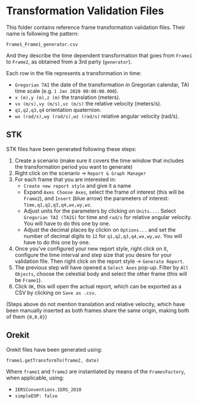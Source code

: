 # Transformation Validation Files

This folder contains reference frame transformation validation files. Their name is following the pattern:

`Frame1_Frame1_generator.csv`

And they describe the time dependent transformation that goes from `Frame1` to `Frame2`, as obtained from a 3rd party (`generator`).

Each row in the file represents a transformation in time:

- `Gregorian TAI` the date of the transformation in Gregorian calendar, TAI time scale (e.g. `1 Jan 2020 00:00:00.000`).
- `x (m),y (m),z (m)` the translation (meters).
- `vx (m/s),vy (m/s),vz (m/s)` the relative velocity (meters/s).
- `q1,q2,q3,q4` orientation quaternion.
- `wx (rad/s),wy (rad/s),wz (rad/s)` relative angular velocity (rad/s).

## STK

STK files have been generated following these steps:

1. Create a scenario (make sure it covers the time window that includes the transformation period you want to generate)
2. Right click on the scenario -> `Report & Graph Manager`
3. For each frame that you are interested in:
    - `Create new report style` and give it a name
    - Expand `Axes Choose Axes`, select the frame of interest (this will be `Frame2`), and `Insert` (blue arrow) the parameters of interest: `Time,q1,q2,q3,q4,wx,wy,wz`.
    - Adjust units for the parameters by clicking on `Units...`. Select `Gregorian TAI (TAIG)` for time and `rad/s` for relative angular velocity. You will have to do this one by one.
    - Adjust the decimal places by clickin on `Options...` and set the number of decimal digits to `12` for `q1,q2,q3,q4,wx,wy,wz`. You will have to do this one by one.
4. Once you've configured your new report style, right click on it, configure the time interval and step size that you desire for your validation file. Then right click on the report style -> `Generate Report`.
5. The previous step will have opened a `Select Axes` pop-up. Filter by `All Objects`, choose the celestial body and select the other frame (this will be `Frame1`).
6. Click `OK`, this will open the actual report, which can be exported as a CSV by clicking on `Save as .csv`.

(Steps above do not mention translation and relative velocity, which have been manually inserted as both frames share the same origin, making both of them `{0,0,0}`)

## Orekit

Orekit files have been generated using:

`frame1.getTransformTo(frame2, date)`

Where `frame1` and `frame2` are instantiated by means of the `FramesFactory`, when applicable, using:
- `IERSConventions.IERS_2010`
- `simpleEOP: false`

